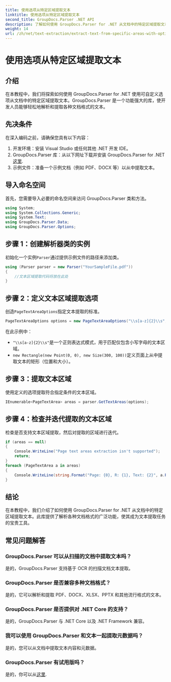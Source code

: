 ```yaml
---
title: 使用选项从特定区域提取文本
linktitle: 使用选项从特定区域提取文本
second_title: GroupDocs.Parser .NET API
description: 了解如何使用 GroupDocs.Parser for .NET 从文档中的特定区域提取文本。通过本教程探索高级文本提取选项。
weight: 14
url: /zh/net/text-extraction/extract-text-from-specific-areas-with-options/
---
```


# 使用选项从特定区域提取文本

## 介绍
在本教程中，我们将探索如何使用 GroupDocs.Parser for .NET 使用可自定义选项从文档中的特定区域提取文本。GroupDocs.Parser 是一个功能强大的库，使开发人员能够轻松地解析和提取各种文档格式的文本。
## 先决条件
在深入编码之前，请确保您具有以下内容：
1. 开发环境：安装 Visual Studio 或任何其他 .NET 开发 IDE。
2.  GroupDocs.Parser 库：从以下网址下载并安装 GroupDocs.Parser for .NET[这里](https://releases.groupdocs.com/parser/net/).
3. 示例文件：准备一个示例文档（例如 PDF、DOCX 等）以从中提取文本。

## 导入命名空间
首先，您需要导入必要的命名空间来访问 GroupDocs.Parser 类和方法。
```csharp
using System;
using System.Collections.Generic;
using System.Text;
using GroupDocs.Parser.Data;
using GroupDocs.Parser.Options;
```
## 步骤 1：创建解析器类的实例
初始化一个实例`Parser`通过提供示例文件的路径来添加类。
```csharp
using (Parser parser = new Parser("YourSampleFile.pdf"))
{
    //文本区域提取代码将放在此处
}
```
## 步骤 2：定义文本区域提取选项
创造`PageTextAreaOptions`指定文本提取的标准。
```csharp
PageTextAreaOptions options = new PageTextAreaOptions("\\s[a-z]{2}\\s", new Rectangle(new Point(0, 0), new Size(300, 100)));
```
在此示例中：
- `"\\s[a-z]{2}\\s"`是一个正则表达式模式，用于匹配仅包含小写字母的文本区域。
- `new Rectangle(new Point(0, 0), new Size(300, 100))`定义页面上从中提取文本的矩形（位置和大小）。
## 步骤 3：提取文本区域
使用定义的选项提取符合指定条件的文本区域。
```csharp
IEnumerable<PageTextArea> areas = parser.GetTextAreas(options);
```
## 步骤 4：检查并迭代提取的文本区域
检查是否支持文本区域提取，然后对提取的区域进行迭代。
```csharp
if (areas == null)
{
    Console.WriteLine("Page text areas extraction isn't supported");
    return;
}
foreach (PageTextArea a in areas)
{
    Console.WriteLine(string.Format("Page: {0}, R: {1}, Text: {2}", a.Page.Index, a.Rectangle, a.Text));
}
```

## 结论
在本教程中，我们介绍了如何使用 GroupDocs.Parser for .NET 从文档中的特定区域提取文本。此库提供了解析各种文档格式的广泛功能，使其成为文本提取任务的宝贵工具。

## 常见问题解答
### GroupDocs.Parser 可以从扫描的文档中提取文本吗？
是的，GroupDocs.Parser 支持基于 OCR 的扫描文档文本提取。
### GroupDocs.Parser 是否兼容多种文档格式？
是的，它可以解析和提取 PDF、DOCX、XLSX、PPTX 和其他流行格式的文本。
### GroupDocs.Parser 是否提供对 .NET Core 的支持？
是的，GroupDocs.Parser 与 .NET Core 以及 .NET Framework 兼容。
### 我可以使用 GroupDocs.Parser 和文本一起提取元数据吗？
是的，您可以从文档中提取文本内容和元数据。
### GroupDocs.Parser 有试用版吗？
是的，你可以从[这里](https://releases.groupdocs.com/).